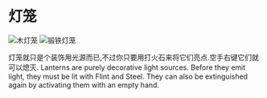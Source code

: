 # 灯笼

![木灯笼](block:betterwithaddons:wood_lamp@0)
![锻铁灯笼](block:betterwithaddons:wrought_lamp@0)

灯笼就只是个装饰用光源而已,不过你只要用打火石来将它们亮点.空手右键它们就可以熄灭.
Lanterns are purely decorative light sources. Before they emit light, they must be lit with Flint and Steel. They can also be extinguished again by activating them with an empty hand.